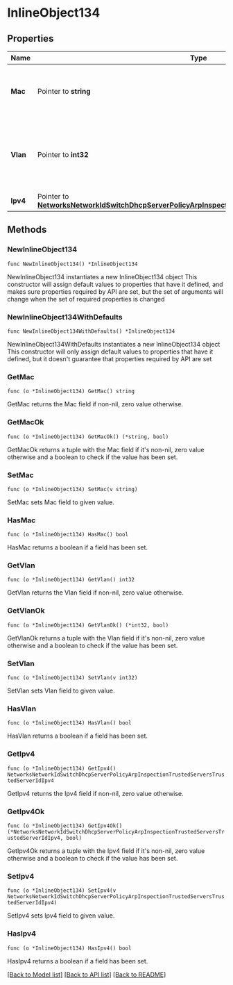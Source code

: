 # InlineObject134

## Properties

Name | Type | Description | Notes
------------ | ------------- | ------------- | -------------
**Mac** | Pointer to **string** | The updated mac address of the trusted server | [optional] 
**Vlan** | Pointer to **int32** | The updated VLAN of the trusted server. It must be between 1 and 4094 | [optional] 
**Ipv4** | Pointer to [**NetworksNetworkIdSwitchDhcpServerPolicyArpInspectionTrustedServersTrustedServerIdIpv4**](NetworksNetworkIdSwitchDhcpServerPolicyArpInspectionTrustedServersTrustedServerIdIpv4.md) |  | [optional] 

## Methods

### NewInlineObject134

`func NewInlineObject134() *InlineObject134`

NewInlineObject134 instantiates a new InlineObject134 object
This constructor will assign default values to properties that have it defined,
and makes sure properties required by API are set, but the set of arguments
will change when the set of required properties is changed

### NewInlineObject134WithDefaults

`func NewInlineObject134WithDefaults() *InlineObject134`

NewInlineObject134WithDefaults instantiates a new InlineObject134 object
This constructor will only assign default values to properties that have it defined,
but it doesn't guarantee that properties required by API are set

### GetMac

`func (o *InlineObject134) GetMac() string`

GetMac returns the Mac field if non-nil, zero value otherwise.

### GetMacOk

`func (o *InlineObject134) GetMacOk() (*string, bool)`

GetMacOk returns a tuple with the Mac field if it's non-nil, zero value otherwise
and a boolean to check if the value has been set.

### SetMac

`func (o *InlineObject134) SetMac(v string)`

SetMac sets Mac field to given value.

### HasMac

`func (o *InlineObject134) HasMac() bool`

HasMac returns a boolean if a field has been set.

### GetVlan

`func (o *InlineObject134) GetVlan() int32`

GetVlan returns the Vlan field if non-nil, zero value otherwise.

### GetVlanOk

`func (o *InlineObject134) GetVlanOk() (*int32, bool)`

GetVlanOk returns a tuple with the Vlan field if it's non-nil, zero value otherwise
and a boolean to check if the value has been set.

### SetVlan

`func (o *InlineObject134) SetVlan(v int32)`

SetVlan sets Vlan field to given value.

### HasVlan

`func (o *InlineObject134) HasVlan() bool`

HasVlan returns a boolean if a field has been set.

### GetIpv4

`func (o *InlineObject134) GetIpv4() NetworksNetworkIdSwitchDhcpServerPolicyArpInspectionTrustedServersTrustedServerIdIpv4`

GetIpv4 returns the Ipv4 field if non-nil, zero value otherwise.

### GetIpv4Ok

`func (o *InlineObject134) GetIpv4Ok() (*NetworksNetworkIdSwitchDhcpServerPolicyArpInspectionTrustedServersTrustedServerIdIpv4, bool)`

GetIpv4Ok returns a tuple with the Ipv4 field if it's non-nil, zero value otherwise
and a boolean to check if the value has been set.

### SetIpv4

`func (o *InlineObject134) SetIpv4(v NetworksNetworkIdSwitchDhcpServerPolicyArpInspectionTrustedServersTrustedServerIdIpv4)`

SetIpv4 sets Ipv4 field to given value.

### HasIpv4

`func (o *InlineObject134) HasIpv4() bool`

HasIpv4 returns a boolean if a field has been set.


[[Back to Model list]](../README.md#documentation-for-models) [[Back to API list]](../README.md#documentation-for-api-endpoints) [[Back to README]](../README.md)


